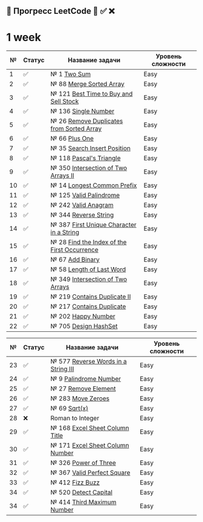 ## 📌 Прогресс LeetCode 🔄 ✅ ❌

# 1 week

| №  | Статус | Название задачи                                                       | Уровень сложности |
|----|--------|-----------------------------------------------------------------------|-------------------|
| 1  | ✅      | № 1 [Two Sum](src/Java/J1/TwoSumWithMap.java)                         | Easy              |
| 2  | ✅      | № 88 [Merge Sorted Array](src/Java/J88/Main.java)                     | Easy              |
| 3  | ✅      | № 121 [Best Time to Buy and Sell Stock](src/Java/J121/Main.java)      | Easy              |
| 4  | ✅      | № 136 [Single Number](src/Java/J136/Main.java)                        | Easy              |
| 5  | ✅      | № 26 [Remove Duplicates from Sorted Array](src/Java/J26/Main.java)    | Easy              |
| 6  | ✅      | № 66 [Plus One](src/Java/J66/Main.java)                               | Easy              |
| 7  | ✅      | № 35 [Search Insert Position](src/Java/J35/Main.java)                 | Easy              |
| 8  | ✅      | № 118 [Pascal's Triangle](src/Java/J118/Main.java)                    | Easy              |
| 9  | ✅      | № 350 [Intersection of Two Arrays II](src/Java/J350/Main.java)        | Easy              |
| 10 | ✅      | № 14 [Longest Common Prefix](src/Java/J14/Main.java)                  | Easy              |
| 11 | ✅      | № 125 [Valid Palindrome](src/Java/J125/Main.java)                     | Easy              |
| 12 | ✅      | № 242 [Valid Anagram](src/Java/J242/Main.java)                        | Easy              |
| 13 | ✅      | № 344 [Reverse String](src/Java/J344/Main.java)                       | Easy              |
| 14 | ✅      | № 387 [First Unique Character in a String](src/Java/J387/Main.java)   | Easy              |
| 15 | ✅      | № 28 [Find the Index of the First Occurrence](src/Java/J28/Main.java) | Easy              |
| 16 | ✅      | № 67 [Add Binary](src/Java/J67/Solution.java)                         | Easy              |
| 17 | ✅      | № 58 [Length of Last Word](src/Java/J58/Solution.java)                | Easy              |
| 18 | ✅      | № 349 [Intersection of Two Arrays](src/Java/J349/Solution.java)       | Easy              |
| 19 | ✅      | № 219 [Contains Duplicate II](src/Java/J219/Solution.java)            | Easy              |
| 20 | ✅      | № 217 [Contains Duplicate](src/Java/J217/Solution.java)               | Easy              |
| 21 | ✅      | № 202 [Happy Number](src/Java/J202/Solution.java)                     | Easy              |
| 22 | ✅      | № 705 [Design HashSet](src/Java/J705/MyHashSet.java)                  | Easy              |

| №  | Статус | Название задачи                                                    | Уровень сложности |
|----|--------|--------------------------------------------------------------------|-------------------|
| 23 | ✅      | № 577 [Reverse Words in a String III](src/Java/J577/Solution.java) | Easy              |
| 24 | ✅      | № 9  [Palindrome Number](src/Java/j9/Solution.java)                | Easy              |
| 25 | ✅      | № 27 [Remove Element](src/Java/j27/Solution.java)                  | Easy              |
| 26 | ✅      | № 283 [Move Zeroes](src/Java/j283/Solution.java)                   | Easy              |
| 27 | ✅      | № 69 [Sqrt(x)](src/Java/j69/Solution.java)                         | Easy              |
| 28 | ❌      | Roman to Integer                                                   | Easy              |
| 29 | ✅      | № 168 [Excel Sheet Column Title](src/Java/j168/Solution.java)      | Easy              |
| 30 | ✅      | № 171 [Excel Sheet Column Number](src/Java/j171/Solution.java)     | Easy              |
| 31 | ✅      | № 326 [Power of Three](src/Java/j326/Solution.java)                | Easy              |
| 32 | ✅      | № 367 [Valid Perfect Square](src/Java/j367/Solution.java)          | Easy              |
| 33 | ✅      | № 412 [Fizz Buzz](src/Java/j412/Solution.java)                     | Easy              |
| 34 | ✅      | № 520 [Detect Capital](src/Java/j520/Solution.java)                | Easy              |
| 34 | ✅      | № 414 [Third Maximum Number](src/Java/j414/Solution.java)          | Easy              |
